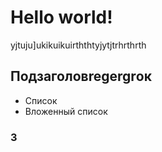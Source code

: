 Hello world!
============

yjtuju\]ukikuikuirththtyjytjtrhrthrth

Подзаголовregergrок
-------------------

*   Список
*   Вложенный список

### 3